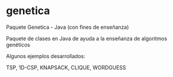 # genetica
Paquete Genetica - Java (con fines de enseñanza)

Paquete de clases en Java de ayuda a la enseñanza de  algoritmos genéticos

Algunos ejemplos desarrollados:

TSP, 1D-CSP, KNAPSACK, CLIQUE, WORDGUESS
